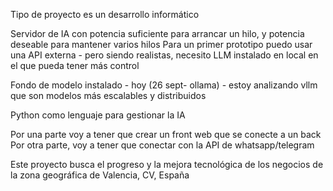 Tipo de proyecto es un desarrollo informático

Servidor de IA con potencia suficiente para arrancar un hilo, y potencia deseable para mantener varios hilos
Para un primer prototipo puedo usar una API externa - pero siendo realistas, necesito LLM instalado en local en el que pueda tener más control

Fondo de modelo instalado - hoy (26 sept- ollama) - estoy analizando vllm que son modelos más escalables y distribuidos

Python como lenguaje para gestionar la IA

Por una parte voy a tener que crear un front web que se conecte a un back
Por otra parte, voy a tener que conectar con la API de whatsapp/telegram

Este proyecto busca el progreso y la mejora tecnológica de los negocios de la zona geográfica de Valencia, CV, España


